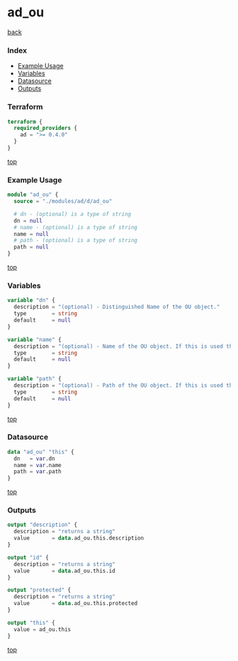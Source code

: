 # ad_ou

[back](../ad.md)

### Index

- [Example Usage](#example-usage)
- [Variables](#variables)
- [Datasource](#datasource)
- [Outputs](#outputs)

### Terraform

```terraform
terraform {
  required_providers {
    ad = ">= 0.4.0"
  }
}
```

[top](#index)

### Example Usage

```terraform
module "ad_ou" {
  source = "./modules/ad/d/ad_ou"

  # dn - (optional) is a type of string
  dn = null
  # name - (optional) is a type of string
  name = null
  # path - (optional) is a type of string
  path = null
}
```

[top](#index)

### Variables

```terraform
variable "dn" {
  description = "(optional) - Distinguished Name of the OU object."
  type        = string
  default     = null
}

variable "name" {
  description = "(optional) - Name of the OU object. If this is used then the `path` attribute needs to be set as well."
  type        = string
  default     = null
}

variable "path" {
  description = "(optional) - Path of the OU object. If this is used then the `Name` attribute needs to be set as well."
  type        = string
  default     = null
}
```

[top](#index)

### Datasource

```terraform
data "ad_ou" "this" {
  dn   = var.dn
  name = var.name
  path = var.path
}
```

[top](#index)

### Outputs

```terraform
output "description" {
  description = "returns a string"
  value       = data.ad_ou.this.description
}

output "id" {
  description = "returns a string"
  value       = data.ad_ou.this.id
}

output "protected" {
  description = "returns a string"
  value       = data.ad_ou.this.protected
}

output "this" {
  value = ad_ou.this
}
```

[top](#index)